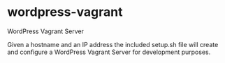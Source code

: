 wordpress-vagrant
=================

WordPress Vagrant Server

Given a hostname and an IP address the included setup.sh file will create and configure a WordPress Vagrant Server for development purposes.
